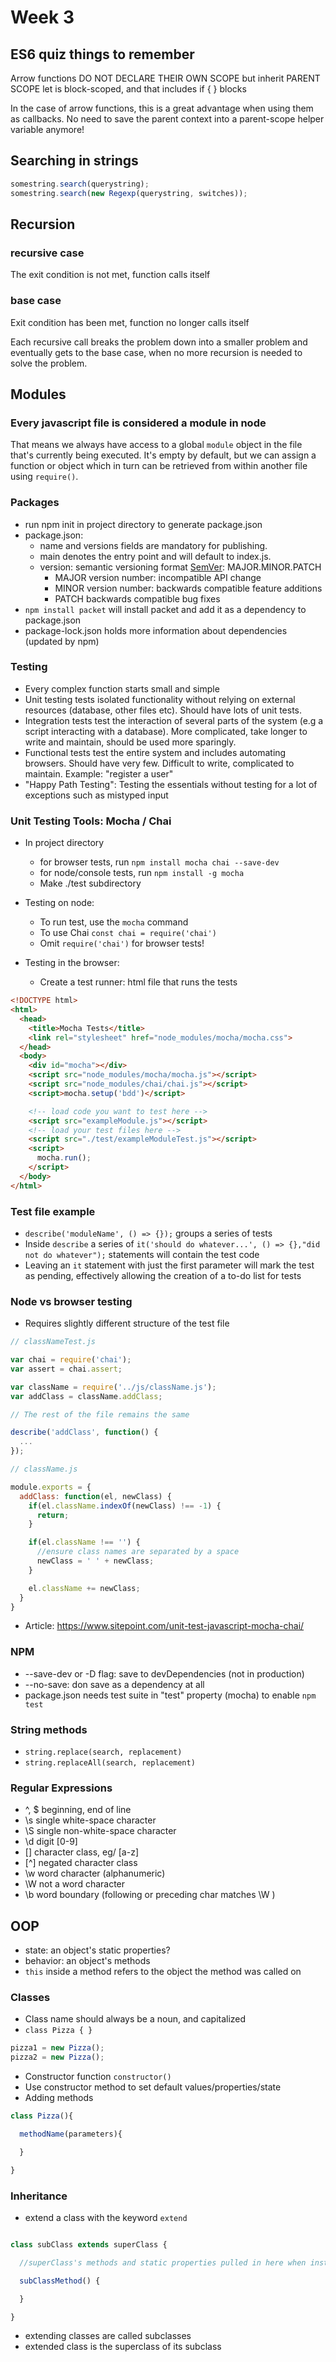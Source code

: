 # Week 3
## ES6 quiz things to remember
Arrow functions DO NOT DECLARE THEIR OWN SCOPE but inherit PARENT SCOPE
let is block-scoped, and that includes if { } blocks

In the case of arrow functions, this is a great advantage when using them as callbacks. No need to save the parent context into a parent-scope helper variable anymore!


## Searching in strings
```javascript
somestring.search(querystring);
somestring.search(new Regexp(querystring, switches));
```

## Recursion

### recursive case
The exit condition is not met, function calls itself
### base case
Exit condition has been met, function no longer calls itself

Each recursive call breaks the problem down into a smaller problem and eventually gets to the base case, when no more recursion is needed to solve the problem.

## Modules

### Every javascript file is considered a module in node
That means we always have access to a global ```module``` object in the file that's currently being executed. It's empty by default, but we can assign a function or object which in turn can be retrieved from within another file using ```require()```.

### Packages

* run npm init in project directory to generate package.json
* package.json: 
  * name and versions fields are mandatory for publishing.
  * main denotes the entry point and will default to index.js.
  * version: semantic versioning format [SemVer](http://semver.org): MAJOR.MINOR.PATCH
    * MAJOR version number: incompatible API change
    * MINOR version number: backwards compatible feature additions
    * PATCH backwards compatible bug fixes
* ```npm install packet``` will install packet and add it as a dependency to package.json
* package-lock.json holds more information about dependencies (updated by npm)

### Testing

* Every complex function starts small and simple
* Unit testing tests isolated functionality without relying on external resources (database, other files etc). Should have lots of unit tests.
* Integration tests test the interaction of several parts of the system (e.g a script interacting with a database). More complicated, take longer to write and maintain, should be used more sparingly.
* Functional tests test the entire system and includes automating browsers. Should have very few. Difficult to write, complicated to maintain. Example: "register a user"
* "Happy Path Testing": Testing the essentials without testing for a lot of exceptions such as mistyped input

### Unit Testing Tools: Mocha / Chai

* In project directory
  * for browser tests, run ```npm install mocha chai --save-dev```
  * for node/console tests, run ```npm install -g mocha```
  * Make ./test subdirectory

* Testing on node:
  * To run test, use the ```mocha``` command
  * To use Chai ```const chai = require('chai')```
  * Omit ```require('chai')``` for browser tests!

* Testing in the browser:
  * Create a test runner: html file that runs the tests 
  
```html
<!DOCTYPE html>
<html>
  <head>
    <title>Mocha Tests</title>
    <link rel="stylesheet" href="node_modules/mocha/mocha.css">
  </head>
  <body>
    <div id="mocha"></div>
    <script src="node_modules/mocha/mocha.js"></script>
    <script src="node_modules/chai/chai.js"></script>
    <script>mocha.setup('bdd')</script>

    <!-- load code you want to test here -->
    <script src="exampleModule.js"></script>
    <!-- load your test files here -->
    <script src="./test/exampleModuleTest.js"></script>
    <script>
      mocha.run();
    </script>
  </body>
</html>
```

### Test file example
* ```describe('moduleName', () => {});``` groups a series of tests
* Inside ```describe``` a series of ```it('should do whatever...', () => {},"did not do whatever");``` statements will contain the test code
* Leaving an ```it``` statement with just the first parameter will mark the test as pending, effectively allowing the creation of a to-do list for tests

### Node vs browser testing

* Requires slightly different structure of the test file
```javascript
// classNameTest.js

var chai = require('chai');
var assert = chai.assert;

var className = require('../js/className.js');
var addClass = className.addClass;

// The rest of the file remains the same

describe('addClass', function() {
  ...
});
```

```javascript
// className.js

module.exports = {
  addClass: function(el, newClass) {
    if(el.className.indexOf(newClass) !== -1) {
      return;
    }

    if(el.className !== '') {
      //ensure class names are separated by a space
      newClass = ' ' + newClass;
    }

    el.className += newClass;
  }
}
```
* Article: https://www.sitepoint.com/unit-test-javascript-mocha-chai/

### NPM
* --save-dev or -D flag: save to devDependencies (not in production)
* --no-save: don save as a dependency at all
* package.json needs test suite in "test" property (mocha) to enable ```npm test```


### String methods
* ```string.replace(search, replacement)```
* ```string.replaceAll(search, replacement)```

### Regular Expressions
* ^, $ beginning, end of line
* \s single white-space character
* \S single non-white-space character
* \d digit [0-9]
* [] character class, eg/ [a-z]
* [^] negated character class
* \w word character (alphanumeric)
* \W not a word character
* \b word boundary (following or preceding char matches \W )

## OOP
* state: an object's static properties?
* behavior: an object's methods
* ```this``` inside a method refers to the object the method was called on

### Classes
* Class name should always be a noun, and capitalized
* ```class Pizza { }```
 ```javascript
pizza1 = new Pizza();
pizza2 = new Pizza();
```
* Constructor function ```constructor()```
* Use constructor method to set default values/properties/state
* Adding methods
```javascript
class Pizza(){

  methodName(parameters){

  }

}
```

### Inheritance
* extend a class with the keyword ```extend```
```javascript

class subClass extends superClass {

  //superClass's methods and static properties pulled in here when instantiating subClass

  subClassMethod() {

  }

}

```
* extending classes are called subclasses
* extended class is the superclass of its subclass